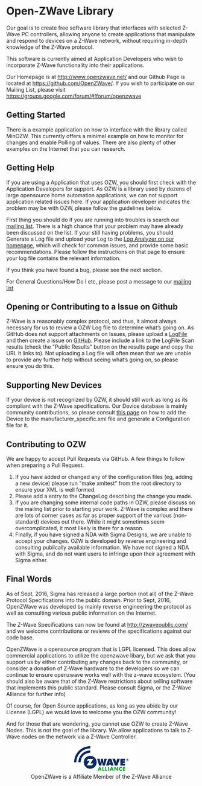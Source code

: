 Open-ZWave Library
==================

Our goal is to create free software library that interfaces with selected Z-Wave PC controllers, allowing anyone to create applications that manipulate and respond to devices on a Z-Wave network, without requiring in-depth knowledge of the Z-Wave protocol.

This software is currently aimed at Application Developers who wish to incorporate Z-Wave functionality into their applications.

Our Homepage is at http://www.openzwave.net/ and our Github Page is located at https://github.com/OpenZWave/. If you wish to participate on our Mailing List, please visit https://groups.google.com/forum/#!forum/openzwave

## Getting Started
There is a example application on how to interface with the library called MinOZW. This currently offers a minimal example on how to monitor for changes and enable Polling of values. There are also plenty of other examples on the Internet that you can research. 

## Getting Help
If you are using a Application that uses OZW, you should first check with the Application Developers for support. As OZW is a library used by dozens of large opensource home automation applications, we can not support application related issues here. If your application developer indicates the problem may be with OZW, please follow the guidelines below. 

First thing you should do if you are running into troubles is search our [mailing list](https://groups.google.com/forum/#!forum/openzwave). There is a high chance that your problem may have already been discussed on the list. 
If your still having problems, you should Generate a Log file and upload your Log to the [Log Analyzer on our homepage](http://www.openzwave.com/log-analyzer), which will check for common issues, and provide some basic recommendations. Please follow the instructions on that page to ensure your log file contains the relevant information. 

If you think you have found a bug, please see the next section. 

For General Questions/How Do I etc, please post a message to our [mailing list](https://groups.google.com/forum/#!forum/openzwave)

## Opening or Contributing to a Issue on Github
Z-Wave is a reasonably complex protocol, and thus, it almost always necessary for us to review a OZW Log file to determine what’s going on. As GitHub does not support attachments on Issues, please upload a [LogFile](http://www.openzwave.com/log-analyzer) and then create a issue on [GitHub](https://github.com/OpenZWave/open-zwave/issues). Please include a link to the LogFile Scan results (check the "Public Results" button on the results page and copy the URL it links to). 
Not uploading a Log file will often mean that we are unable to provide any further help without seeing what’s going on, so please ensure you do this. 

## Supporting New Devices
If your device is not recognized by OZW, it should still work as long as its compliant with the Z-Wave specifications. Our Device database is mainly community contributions, so please consult [this page](https://github.com/OpenZWave/open-zwave/wiki/Adding-Devices) on how to add the Device to the manufacturer_specific.xml file and generate a Configuration file for it. 

## Contributing to OZW
We are happy to accept Pull Requests via GitHub. A few things to follow when preparing a Pull Request. 

1. If you have added or changed any of the configuration files (eg, adding a new device) please run "make xmltest" from the root directory to ensure your XML is well formed. 
2. Please add a entry to the ChangeLog describing the change you made. 
3. If you are changing some internal code paths in OZW, please discuss on the mailing list prior to starting your work. Z-Wave is complex and there are lots of corner cases as far as proper support of the various (non-standard) devices out there. While it might sometimes seem overcomplicated, it most likely is there for a reason. 
4. Finally, if you have signed a NDA with Sigma Designs, we are unable to accept your changes. OZW is developed by reverse engineering and consulting publically available information. We have not signed a NDA with Sigma, and do not want users to infringe upon their agreement with Sigma either. 

## Final Words
As of Sept, 2016, Sigma has released a large portion (not all) of the Z-Wave Protocol Specifications into the public domain. Prior to Sept, 2016, OpenZWave was developed by mainly reverse engineering the protocol as well as consulting various public information on the Internet. 

The Z-Wave Specifications can now be found at http://zwavepublic.com/ and we welcome contributions or
reviews of the specifications against our code base. 

OpenZWave is a opensource program that is LGPL licensed. This does allow commercial applications to utilize the openzwave libary, but we ask that you support us by either contributing any changes back to the community, or consider a donation of Z-Wave hardware to the developers so we can continue to ensure openzwave works well with the z-wave ecosystem. (You should also be aware that of the Z-Wave restrictions about selling software that implements this public standard. Please consult Sigma, or the Z-Wave Alliance for further info)

Of course, for Open Source applications, as long as you abide by our License (LGPL) we would love to welcome you the OZW community!

And for those that are wondering, you cannot use OZW to create Z-Wave Nodes. This is not the goal of the library. We allow applications to talk to Z-Wave nodes on the network via a Z-Wave Controller. 

<p align="center">
<img src="https://github.com/OpenZWave/open-zwave/raw/master/docs/images%2Bcss/zwalliance_250x100.jpg"><br>
OpenZWave is a Affiliate Member of the Z-Wave Alliance
</p>
